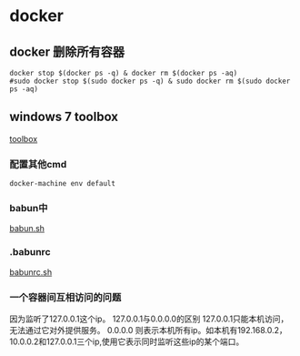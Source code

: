 # docker


## docker 删除所有容器
```shell
docker stop $(docker ps -q) & docker rm $(docker ps -aq)
#sudo docker stop $(sudo docker ps -q) & sudo docker rm $(sudo docker ps -aq)
```

## windows 7 toolbox 
[toolbox](https://docs.docker.com/toolbox/toolbox_install_windows/)

### 配置其他cmd
```shell
docker-machine env default
```


### babun中
[babun.sh](toolbox-babun)

### .babunrc
[babunrc.sh](toolbox-babunrc)


### 一个容器间互相访问的问题
因为监听了127.0.0.1这个ip。
127.0.0.1与0.0.0.0的区别
127.0.0.1只能本机访问，无法通过它对外提供服务。
0.0.0.0 则表示本机所有ip。如本机有192.168.0.2，10.0.0.2和127.0.0.1三个ip,使用它表示同时监听这些ip的某个端口。

